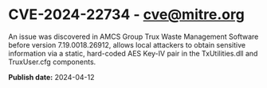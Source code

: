 # CVE-2024-22734 - cve@mitre.org

An issue was discovered in AMCS Group Trux Waste Management Software before version 7.19.0018.26912, allows local attackers to obtain sensitive information via a static, hard-coded AES Key-IV pair in the TxUtilities.dll and TruxUser.cfg components.

**Publish date:** 2024-04-12
